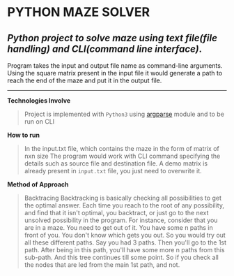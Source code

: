 # PYTHON MAZE SOLVER

## _Python project to solve maze using text file(file handling) and CLI(command line interface)_.

Program takes the input and output file name as command-line arguments.
Using the square matrix present in the input file it would generate a path to reach the end of the maze and put it in the output file.
***

**Technologies Involve**
>Project is implemented with `Python3` using [argparse](https://docs.python.org/3/library/argparse.html) module and to be run on CLI

**How to run**
>In the input.txt file, which contains the maze in the form of matrix of nxn size
>The program would work with CLI command specifying the details such as source file and destination file.
>A demo matrix is already present in `input.txt` file, you just need to overwrite it.


**Method of Approach**
>Backtracing
>Backtracking is basically checking all possibilities to get the optimal answer. Each time you reach to the root of any possibility, and find that it isn't optimal, you backtract, or just go to the next unsolved possibility in the program.
>For instance, consider that you are in a maze. You need to get out of it. You have some n paths in front of you. You don't know which gets you out. So you would try out all these different paths. Say you had 3 paths. Then you'll go to the 1st path. After being in this path, you'll have some more n paths from this sub-path. And this tree continues till some point. So if you check all the nodes that are led from the main 1st path, and not.